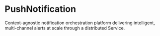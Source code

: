 # PushNotification
Context-agnostic notification orchestration platform delivering intelligent, multi-channel alerts at scale through a distributed Service.
